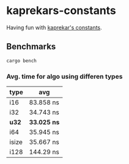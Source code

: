 # kaprekars-constants

Having fun with [kaprekar's constants](https://en.wikipedia.org/wiki/Kaprekar%27s_routine).

## Benchmarks

```bash
cargo bench
```

### Avg. time for algo using differen types

| type    | avg           |
| ------- | ------------- |
| i16     | 83.858 ns     |
| i32     | 34.743 ns     |
| **u32** | **33.025 ns** |
| i64     | 35.945 ns     |
| isize   | 35.667 ns     |
| i128    | 144.29 ns     |

